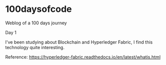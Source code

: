 # 100daysofcode
Weblog of a 100 days journey

Day 1

I've been studying about Blockchain and Hyperledger Fabric, I find this technology quite interesting.

Reference: https://hyperledger-fabric.readthedocs.io/en/latest/whatis.html
